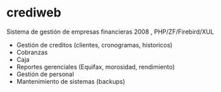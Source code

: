 # crediweb
Sistema de gestión de empresas financieras 2008 , PHP/ZF/Firebird/XUL

- Gestión de creditos (clientes, cronogramas, historicos)
- Cobranzas
- Caja
- Reportes gerenciales (Equifax, morosidad, rendimiento)
- Gestión de personal
- Mantenimiento de sistemas (backups)
